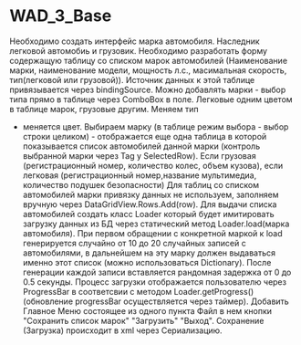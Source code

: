 # WAD_3_Base
Необходимо создать интерфейс марка автомобиля. Наследник легковой автомобиь и
грузовик. Необходимо разработать форму содержащую таблицу со списком марок
автомобилей (Наименование марки, наименование модели, мощность л.с., масимальная
скорость, тип(легковой или грузовой)). Источник данных к этой таблице привязывается
через bindingSource. Можно добавлять марки - выбор типа прямо в таблице через
ComboBox в поле. Легковые одним цветом в таблице марок, грузовые другим. Меняем тип
- меняется цвет.
Выбираем марку (в таблице режим выбора - выбор строки целиком) - отображается еще
одна таблица в которой показывается список автомобилей данной марки (контроль
выбранной марки через Tag у SelectedRow). Если грузовая (регистрационный номер,
количество колес, объем кузова), если легковая (регистрационный номер,название
мультимедиа, количество подушек безопасности) Для таблиц со списком автомобилей
марки привязку данных не используем, заполняем вручную через
DataGridView.Rows.Add(row).
Для выдачи списка автомобилей создать класс Loader который будет имитировать
загрузку данных из БД через статический метод Loader.load(марка автомобиля). При
первом обращении с конкретной маркой к load генерируется случайно от 10 до 20
случайных записей с автомобилями, в дальнейшем на эту марку должен выдаваться именно
этот список (можно использоваться Dictionary). После генерации каждой записи
вставляется рандомная задержка от 0 до 0.5 секунды. Процесс загрузки отображается
пользователю через ProgressBar в соответсвии с методом Loader.getProgress()
(обновление progressBar осуществляется через таймер).
Добавить Главное Меню состоящее из одного пункта Файл в нем кнопки "Сохранить список
марок" "Загрузить" "Выход". Сохранение (Загрузка) происходит в xml через
Сериализацию. 
